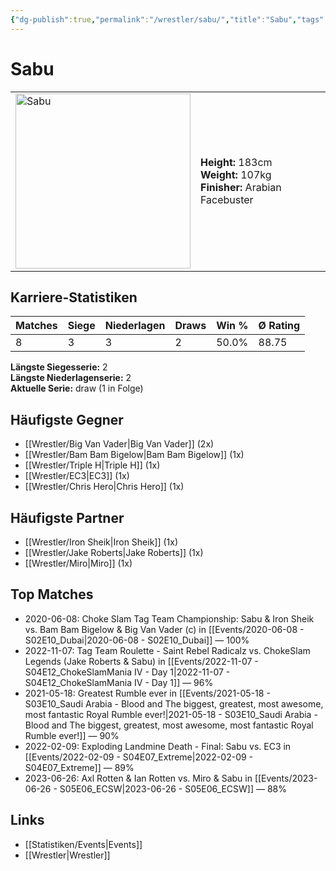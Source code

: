 ```yaml
---
{"dg-publish":true,"permalink":"/wrestler/sabu/","title":"Sabu","tags":["wrestler"],"noteIcon":""}
---
```



# Sabu

<table>
        <tr>
        <td><img src="https://github.com/CptSpaulding1980/choke-slam-wrestling/releases/download/images/Sabu.png" width="280" alt="Sabu"></td>
        <td>
        <b>Height:</b> 183cm<br>
        <b>Weight:</b> 107kg<br>
        <b>Finisher:</b> Arabian Facebuster<br>
        </td>
        </tr>
        </table>
        
## Karriere-Statistiken

| Matches | Siege | Niederlagen | Draws | Win % | Ø Rating |
|---------|-------|-------------|-------|-------|-----------|
| 8 | 3 | 3 | 2 | 50.0% | 88.75 |

**Längste Siegesserie:** 2<br>**Längste Niederlagenserie:** 2<br>**Aktuelle Serie:** draw (1 in Folge)


## Häufigste Gegner
- [[Wrestler/Big Van Vader\|Big Van Vader]] (2x)
- [[Wrestler/Bam Bam Bigelow\|Bam Bam Bigelow]] (1x)
- [[Wrestler/Triple H\|Triple H]] (1x)
- [[Wrestler/EC3\|EC3]] (1x)
- [[Wrestler/Chris Hero\|Chris Hero]] (1x)

## Häufigste Partner
- [[Wrestler/Iron Sheik\|Iron Sheik]] (1x)
- [[Wrestler/Jake Roberts\|Jake Roberts]] (1x)
- [[Wrestler/Miro\|Miro]] (1x)

## Top Matches
- 2020-06-08: Choke Slam Tag Team Championship: Sabu  & Iron Sheik vs. Bam Bam Bigelow & Big Van Vader (c) in [[Events/2020-06-08 - S02E10_Dubai\|2020-06-08 - S02E10_Dubai]] — 100%
- 2022-11-07: Tag Team Roulette - Saint Rebel Radicalz vs. ChokeSlam Legends (Jake Roberts & Sabu) in [[Events/2022-11-07 - S04E12_ChokeSlamMania IV - Day 1\|2022-11-07 - S04E12_ChokeSlamMania IV - Day 1]] — 96%
- 2021-05-18: Greatest Rumble ever in [[Events/2021-05-18 - S03E10_Saudi Arabia - Blood and The biggest, greatest, most awesome, most fantastic Royal Rumble ever!\|2021-05-18 - S03E10_Saudi Arabia - Blood and The biggest, greatest, most awesome, most fantastic Royal Rumble ever!]] — 90%
- 2022-02-09: Exploding Landmine Death - Final: Sabu vs. EC3 in [[Events/2022-02-09 - S04E07_Extreme\|2022-02-09 - S04E07_Extreme]] — 89%
- 2023-06-26: Axl Rotten & Ian Rotten vs. Miro & Sabu in [[Events/2023-06-26 - S05E06_ECSW\|2023-06-26 - S05E06_ECSW]] — 88%

## Links
- [[Statistiken/Events\|Events]]
- [[Wrestler\|Wrestler]]
